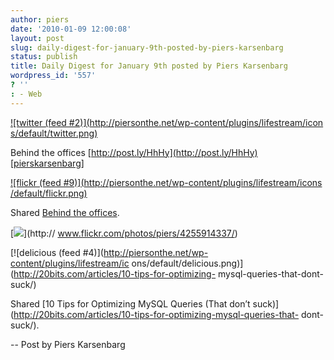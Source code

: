 ```yaml
---
author: piers
date: '2010-01-09 12:00:08'
layout: post
slug: daily-digest-for-january-9th-posted-by-piers-karsenbarg
status: publish
title: Daily Digest for January 9th posted by Piers Karsenbarg
wordpress_id: '557'
? ''
: - Web
---
```


[![twitter (feed #2)](http://piersonthe.net/wp-content/plugins/lifestream/icon
s/default/twitter.png)](http://twitter.com/pierskarsenbarg/statuses/7516901617
)

Behind the offices [http://post.ly/HhHy](http://post.ly/HhHy)
[[pierskarsenbarg](http://twitter.com/pierskarsenbarg/statuses/7516901617)]

[![flickr (feed #9)](http://piersonthe.net/wp-content/plugins/lifestream/icons
/default/flickr.png)](http://www.flickr.com/photos/piers/4255914337/)

Shared [Behind the offices](http://www.flickr.com/photos/piers/4255914337/).

[![](http://farm3.static.flickr.com/2644/4255914337_8ec0e5e210_s.jpg)](http://
www.flickr.com/photos/piers/4255914337/)

[![delicious (feed #4)](http://piersonthe.net/wp-content/plugins/lifestream/ic
ons/default/delicious.png)](http://20bits.com/articles/10-tips-for-optimizing-
mysql-queries-that-dont-suck/)

Shared [10 Tips for Optimizing MySQL Queries (That don’t
suck)](http://20bits.com/articles/10-tips-for-optimizing-mysql-queries-that-
dont-suck/).

  
-- Post by Piers Karsenbarg

